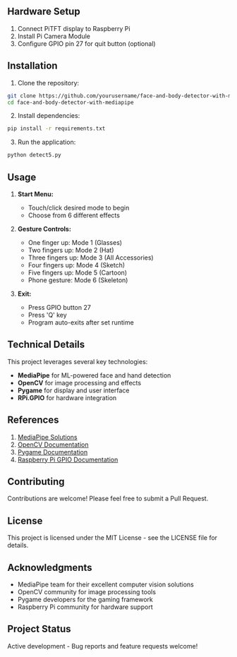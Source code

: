 ## Hardware Setup

1. Connect PiTFT display to Raspberry Pi
2. Install Pi Camera Module
3. Configure GPIO pin 27 for quit button (optional)

## Installation

1. Clone the repository:

```bash
git clone https://github.com/yourusername/face-and-body-detector-with-mediapipe.git
cd face-and-body-detector-with-mediapipe
```

2. Install dependencies:

```bash
pip install -r requirements.txt
```

3. Run the application:

```bash
python detect5.py
```

## Usage

1. **Start Menu:**
   - Touch/click desired mode to begin
   - Choose from 6 different effects

2. **Gesture Controls:**
   - One finger up: Mode 1 (Glasses)
   - Two fingers up: Mode 2 (Hat)
   - Three fingers up: Mode 3 (All Accessories)
   - Four fingers up: Mode 4 (Sketch)
   - Five fingers up: Mode 5 (Cartoon)
   - Phone gesture: Mode 6 (Skeleton)

3. **Exit:**
   - Press GPIO button 27
   - Press 'Q' key
   - Program auto-exits after set runtime

## Technical Details

This project leverages several key technologies:

- **MediaPipe** for ML-powered face and hand detection
- **OpenCV** for image processing and effects
- **Pygame** for display and user interface
- **RPi.GPIO** for hardware integration

## References

1. [MediaPipe Solutions](https://developers.google.com/mediapipe/solutions/vision/face_detector)
2. [OpenCV Documentation](https://docs.opencv.org/)
3. [Pygame Documentation](https://www.pygame.org/docs/)
4. [Raspberry Pi GPIO Documentation](https://www.raspberrypi.org/documentation/usage/gpio/)

## Contributing

Contributions are welcome! Please feel free to submit a Pull Request.

## License

This project is licensed under the MIT License - see the LICENSE file for details.

## Acknowledgments

- MediaPipe team for their excellent computer vision solutions
- OpenCV community for image processing tools
- Pygame developers for the gaming framework
- Raspberry Pi community for hardware support

## Project Status

Active development - Bug reports and feature requests welcome!
